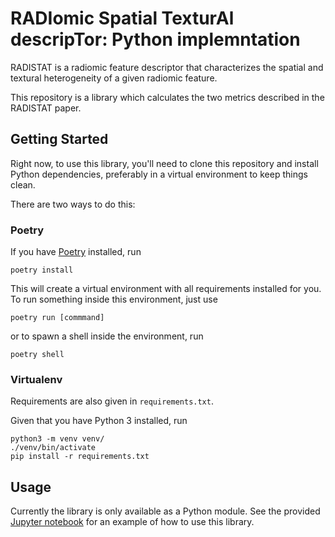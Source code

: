 # RADIomic Spatial TexturAl descripTor: Python implemntation

RADISTAT is a radiomic feature descriptor that characterizes the spatial and
textural heterogeneity of a given radiomic feature.

This repository is a library which calculates the two metrics described in the
RADISTAT paper.

<!-- TODO expand description -->

## Getting Started

Right now, to use this library, you'll need to clone this repository and
install Python dependencies, preferably in a virtual environment to keep things
clean.

There are two ways to do this:

### Poetry

If you have [Poetry](https://python-poetry.org) installed, run
```shell
poetry install
```

This will create a virtual environment with all requirements installed for you.
To run something inside this environment, just use
```shell
poetry run [commmand]
```
or to spawn a shell inside the environment, run
```shell
poetry shell
```

### Virtualenv

Requirements are also given in `requirements.txt`.

Given that you have Python 3 installed, run
```shell
python3 -m venv venv/
./venv/bin/activate
pip install -r requirements.txt
```

## Usage

Currently the library is only available as a Python module.
See the provided [Jupyter notebook](./demo_radistat.ipynb) for an example of how to use this library.
